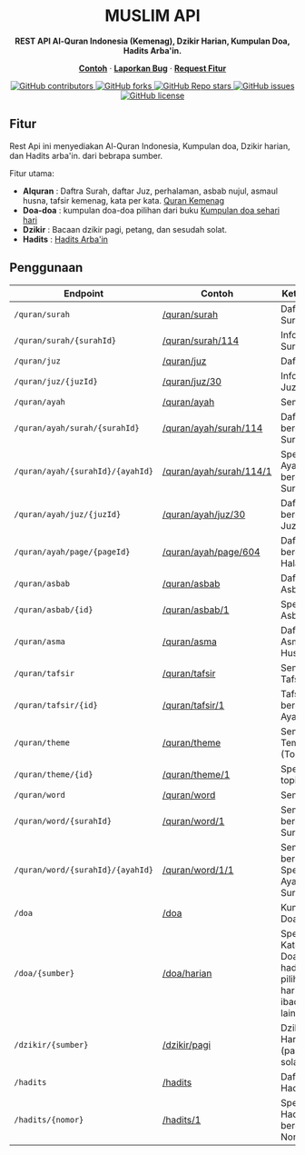 <div align="center">
  <h1 align="center">MUSLIM API</h1>
  <p align="center">
    <strong>REST API Al-Quran Indonesia (Kemenag), Dzikir Harian, Kumpulan Doa, Hadits Arba'in.</strong>
  </p>
   <p align="center">
    <a href="https://api.dikiotang.com"><strong>Contoh</strong></a> · <a href="https://github.com/Otang45/muslim-api/issues"><strong>Laporkan Bug</strong></a> · <a href="https://github.com/Otang45/muslim-api/issues"><strong>Request Fitur</strong></a>
  </p>
  <a href="https://github.com/Otang45/muslim-api/graphs/contributors">
    <img alt="GitHub contributors" src="https://img.shields.io/github/contributors/Otang45/muslim-api">
  </a>
  <a href="https://github.com/Otang45/muslim-api/network/members">
    <img alt="GitHub forks" src="https://img.shields.io/github/forks/Otang45/muslim-api">
  </a>
  <a href="https://github.com/Otang45/muslim-api/stargazers">
    <img alt="GitHub Repo stars" src="https://img.shields.io/github/stars/Otang45/muslim-api">
  </a>
  <a href="https://github.com/Otang45/muslim-api/issues">
    <img alt="GitHub issues" src="https://img.shields.io/github/issues/Otang45/muslim-api">
  </a>
  <a href="https://github.com/Otang45/muslim-api/blob/main/LICENSE">
  <img alt="GitHub license" src="https://img.shields.io/github/license/Otang45/muslim-api">
  </a>
</div>

## Fitur
Rest Api ini menyediakan Al-Quran Indonesia, Kumpulan doa, Dzikir harian, dan Hadits arba'in. dari bebrapa sumber.

Fitur utama:
-  **Alquran** : Daftra Surah, daftar Juz, perhalaman, asbab nujul, asmaul husna, tafsir kemenag, kata per kata. [Quran Kemenag](https://quran.kemenag.go.id/)
-  **Doa-doa** : kumpulan doa-doa pilihan dari buku [Kumpulan doa sehari hari](https://jatim.kemenag.go.id/file/file/kumpulanbukuelektronik/pgdx1436850980.pdf)
-  **Dzikir** : Bacaan dzikir pagi, petang, dan sesudah solat.
-  **Hadits** : [Hadits Arba'in](https://haditsarbain.com/)


## Penggunaan
|Endpoint|Contoh|Keterangan|
|----------|-----------|-----------|
|`/quran/surah`|[/quran/surah](https://api.dikiotang.com/quran/surah)|Daftar Surah|
|`/quran/surah/{surahId}`|[/quran/surah/114](https://api.dikiotang.com/quran/surah/114)|Informasi Surah|
|`/quran/juz`|[/quran/juz](https://api.dikiotang.com/quran/juz)|Daftar Juz|
|`/quran/juz/{juzId}`|[/quran/juz/30](https://api.dikiotang.com/quran/juz/30)|Informasi Juz|
|`/quran/ayah`|[/quran/ayah](https://api.dikiotang.com/quran/ayah)|Semua Ayat|
|`/quran/ayah/surah/{surahId}`|[/quran/ayah/surah/114](https://api.dikiotang.com/quran/ayah/surah/114)|Daftar Ayat berdasarkan Surah|
|`/quran/ayah/{surahId}/{ayahId}`|[/quran/ayah/surah/114/1](https://api.dikiotang.com/quran/ayah/surah/114/1)|Spesifik Ayat berdasarkan Surah|
|`/quran/ayah/juz/{juzId}`|[/quran/ayah/juz/30](https://api.dikiotang.com/quran/ayah/juz/30)|Daftar Ayat berdasarkan Juz|
|`/quran/ayah/page/{pageId}`|[/quran/ayah/page/604](https://api.dikiotang.com/quran/ayah/page/604)|Daftar Ayat berdasarkan Halaman|
|`/quran/asbab`|[/quran/asbab](https://api.dikiotang.com/quran/asbab)|Daftar Asbab Nujul|
|`/quran/asbab/{id}`|[/quran/asbab/1](https://api.dikiotang.com/quran/asbab/1)|Spesifik Asbab Nujur|
|`/quran/asma`|[/quran/asma](https://api.dikiotang.com/quran/asma)|Daftar Asmaul Husna|
|`/quran/tafsir`|[/quran/tafsir](https://api.dikiotang.com/quran/tafsir)|Semua Tafsir|
|`/quran/tafsir/{id}`|[/quran/tafsir/1](https://api.dikiotang.com/quran/tafsir/1)|Tafsir berdasarkan Ayat|
|`/quran/theme`|[/quran/theme](https://api.dikiotang.com/quran/theme)|Semua Tema (Topik)|
|`/quran/theme/{id}`|[/quran/theme/1](https://api.dikiotang.com/quran/theme/1)|Spesifik topik|
|`/quran/word`|[/quran/word](https://api.dikiotang.com/quran/word)|Semua kata|
|`/quran/word/{surahId}`|[/quran/word/1](https://api.dikiotang.com/quran/word/1)|Semua Kata berdasarkan Surah|
|`/quran/word/{surahId}/{ayahId}`|[/quran/word/1/1](https://api.dikiotang.com/quran/word/1/1)|Semua Kata berdasarkan Spesifik Ayat dari Surah|
|`/doa`|[/doa](https://api.dikiotang.com/doa)|Kumpulan Doa|
|`/doa/{sumber}`|[/doa/harian](https://api.dikiotang.com/doa/harian)|Spesifik Kategori Doa (quran, hadits, pilihan, harian, ibadah, haji, lainnya)|
|`/dzikir/{sumber}`|[/dzikir/pagi](https://api.dikiotang.com/dzikir/pagi)|Dzikir Harian (pagi, sore, solat)|
|`/hadits`|[/hadits](https://api.dikiotang.com/hadits)|Daftar Hadits|
|`/hadits/{nomor}`|[/hadits/1](https://api.dikiotang.com/hadits/1)|Spesifik Hadits berdasarkan Nomor|